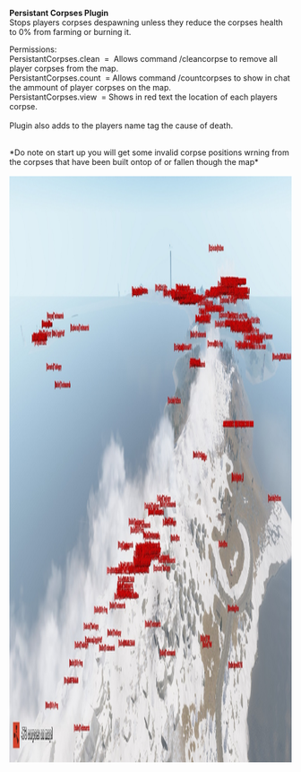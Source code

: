 <p><strong>Persistant Corpses Plugin</strong><br />Stops players corpses despawning unless they reduce the corpses health to 0% from farming or burning it.</p>
<p>Permissions:<br /> PersistantCorpses.clean&nbsp; =&nbsp; Allows command /cleancorpse to remove all player corpses from the map.<br /> PersistantCorpses.count&nbsp; = Allows command /countcorpses to show in chat the ammount of player corpses on the map.<br /> PersistantCorpses.view&nbsp; = Shows in red text the location of each players corpse.<br /><br />Plugin also adds to the players name tag the cause of death.<br /><br /></p>
<p>*Do note on start up you will get some invalid corpse positions wrning from the corpses that have been built ontop of or fallen though the map*<br /><br /><img src="https://github.com/bmgjet/PersistantCorpses/raw/main/corpsescreenshot.jpg" alt="" width="2029" height="1046" /></p>
